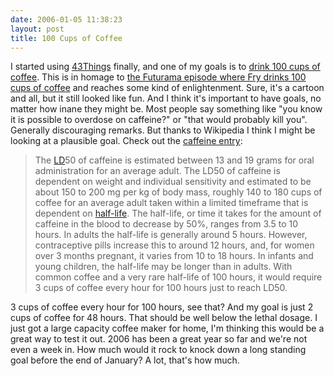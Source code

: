 ```yaml
---
date: 2006-01-05 11:38:23
layout: post
title: 100 Cups of Coffee
---
```


I started using [43Things](http://www.43things.com) finally, and one of my goals is to [drink 100 cups of coffee](http://www.43things.com/things/view/301170). This is in homage to [the Futurama episode where Fry drinks 100 cups of coffee](http://www.gotfuturama.com/Information/Capsules/4ACV16/) and reaches some kind of enlightenment. Sure, it's a cartoon and all, but it still looked like fun. And I think it's important to have goals, no matter how inane they might be. Most people say something like "you know it is possible to overdose on caffeine?" or "that would probably kill you". Generally discouraging remarks. But thanks to Wikipedia I think I might be looking at a plausible goal. Check out the [caffeine entry](http://en.wikipedia.org/wiki/Caffeine):


> The [LD](http://en.wikipedia.org/wiki/LD50)50 of caffeine is estimated between 13 and 19 grams for oral administration for an average adult. The LD50 of caffeine is dependent on weight and individual sensitivity and estimated to be about 150 to 200 mg per kg of body mass, roughly 140 to 180 cups of coffee for an average adult taken within a limited timeframe that is dependent on [half-life](http://en.wikipedia.org/wiki/Half-life#Half-life_in_chemistry). The half-life, or time it takes for the amount of caffeine in the blood to decrease by 50%, ranges from 3.5 to 10 hours. In adults the half-life is generally around 5 hours. However, contraceptive pills increase this to around 12 hours, and, for women over 3 months pregnant, it varies from 10 to 18 hours. In infants and young children, the half-life may be longer than in adults. With common coffee and a very rare half-life of 100 hours, it would require 3 cups of coffee every hour for 100 hours just to reach LD50.


3 cups of coffee every hour for 100 hours, see that? And my goal is just 2 cups of coffee for 48 hours. That should be well below the lethal dosage. I just got a large capacity coffee maker for home, I'm thinking this would be a great way to test it out. 2006 has been a great year so far and we're not even a week in. How much would it rock to knock down a long standing goal before the end of January? A lot, that's how much.
